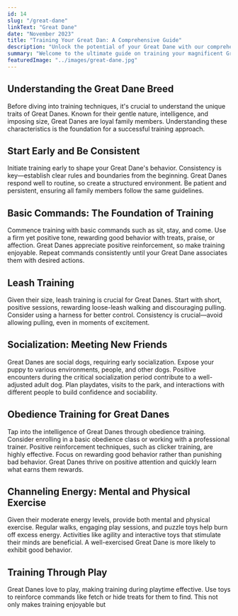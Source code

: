 ```yaml
---
id: 14
slug: "/great-dane"
linkText: "Great Dane"
date: "November 2023"
title: "Training Your Great Dan: A Comprehensive Guide"
description: "Unlock the potential of your Great Dane with our comprehensive training guide. Master obedience, leash training, and build a strong bond. Start training now!"
summary: "Welcome to the ultimate guide on training your magnificent Great Dane! Discover effective methods and practical tips for a well-behaved and joyful companion. Let's explore understanding, consistency, and the power of positive reinforcement."
featuredImage: "../images/great-dane.jpg"
---
```


## Understanding the Great Dane Breed

Before diving into training techniques, it's crucial to understand the unique traits of Great Danes. Known for their gentle nature, intelligence, and imposing size, Great Danes are loyal family members. Understanding these characteristics is the foundation for a successful training approach.

## Start Early and Be Consistent

Initiate training early to shape your Great Dane's behavior. Consistency is key—establish clear rules and boundaries from the beginning. Great Danes respond well to routine, so create a structured environment. Be patient and persistent, ensuring all family members follow the same guidelines.

## Basic Commands: The Foundation of Training

Commence training with basic commands such as sit, stay, and come. Use a firm yet positive tone, rewarding good behavior with treats, praise, or affection. Great Danes appreciate positive reinforcement, so make training enjoyable. Repeat commands consistently until your Great Dane associates them with desired actions.

## Leash Training

Given their size, leash training is crucial for Great Danes. Start with short, positive sessions, rewarding loose-leash walking and discouraging pulling. Consider using a harness for better control. Consistency is crucial—avoid allowing pulling, even in moments of excitement.

## Socialization: Meeting New Friends

Great Danes are social dogs, requiring early socialization. Expose your puppy to various environments, people, and other dogs. Positive encounters during the critical socialization period contribute to a well-adjusted adult dog. Plan playdates, visits to the park, and interactions with different people to build confidence and sociability.

## Obedience Training for Great Danes

Tap into the intelligence of Great Danes through obedience training. Consider enrolling in a basic obedience class or working with a professional trainer. Positive reinforcement techniques, such as clicker training, are highly effective. Focus on rewarding good behavior rather than punishing bad behavior. Great Danes thrive on positive attention and quickly learn what earns them rewards.

## Channeling Energy: Mental and Physical Exercise

Given their moderate energy levels, provide both mental and physical exercise. Regular walks, engaging play sessions, and puzzle toys help burn off excess energy. Activities like agility and interactive toys that stimulate their minds are beneficial. A well-exercised Great Dane is more likely to exhibit good behavior.

## Training Through Play

Great Danes love to play, making training during playtime effective. Use toys to reinforce commands like fetch or hide treats for them to find. This not only makes training enjoyable but
